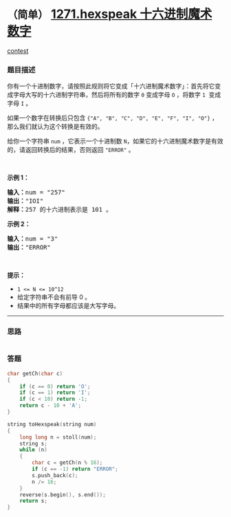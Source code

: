 # `（简单）` [1271.hexspeak 十六进制魔术数字](https://leetcode-cn.com/problems/hexspeak/)

[contest](https://leetcode-cn.com/contest/biweekly-contest-14/problems/hexspeak/)

### 题目描述
<p>你有一个十进制数字，请按照此规则将它变成「十六进制魔术数字」：首先将它变成字母大写的十六进制字符串，然后将所有的数字&nbsp;<code>0</code> 变成字母&nbsp;<code>O</code> ，将数字&nbsp;<code>1</code> &nbsp;变成字母&nbsp;<code>I</code> 。</p>

<p>如果一个数字在转换后只包含&nbsp;<code>{"A", "B", "C", "D", "E", "F", "I", "O"}</code>&nbsp;，那么我们就认为这个转换是有效的。</p>

<p>给你一个字符串&nbsp;<code>num</code> ，它表示一个十进制数 <code>N</code>，如果它的十六进制魔术数字是有效的，请返回转换后的结果，否则返回&nbsp;<code>"ERROR"</code> 。</p>

<p>&nbsp;</p>

<p><strong>示例 1：</strong></p>

<pre><strong>输入：</strong>num = "257"
<strong>输出：</strong>"IOI"
<strong>解释：</strong>257 的十六进制表示是 101 。
</pre>

<p><strong>示例 2：</strong></p>

<pre><strong>输入：</strong>num = "3"
<strong>输出：</strong>"ERROR"
</pre>

<p>&nbsp;</p>

<p><strong>提示：</strong></p>

<ul>
	<li><code>1 &lt;= N &lt;= 10^12</code></li>
	<li>给定字符串不会有前导 0 。</li>
	<li>结果中的所有字母都应该是大写字母。</li>
</ul>

            

---
### 思路
```
```



### 答题
``` C++
char getCh(char c) 
{
	if (c == 0) return 'O';
	if (c == 1) return 'I';
	if (c < 10) return -1;
	return c - 10 + 'A';
}

string toHexspeak(string num) 
{
	long long n = stoll(num);
	string s;
	while (n) 
	{
		char c = getCh(n % 16);
		if (c == -1) return "ERROR";
		s.push_back(c);
		n /= 16;
	}
	reverse(s.begin(), s.end());
	return s;
}
```




